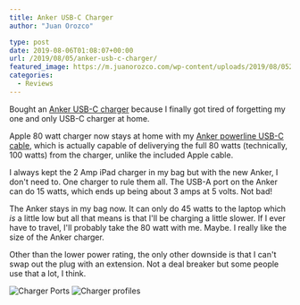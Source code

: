 ```yaml
---
title: Anker USB-C Charger
author: "Juan Orozco"

type: post
date: 2019-08-06T01:08:07+00:00
url: /2019/08/05/anker-usb-c-charger/
featured_image: https://m.juanorozco.com/wp-content/uploads/2019/08/05210818/img_4398-1568x844.jpg
categories:
  - Reviews
---
```


Bought an [Anker USB-C charger][1] because I finally got tired of forgetting my one and only USB-C charger at home.

Apple 80 watt charger now stays at home with my [Anker powerline USB-C cable][2], which is actually capable of deliverying the full 80 watts (technically, 100 watts) from the charger, unlike the included Apple cable.

I always kept the 2 Amp iPad charger in my bag but with the new Anker, I don't need to. One charger to rule them all. The USB-A port on the Anker can do 15 watts, which ends up being about 3 amps at 5 volts. Not bad!

The Anker stays in my bag now. It can only do 45 watts to the laptop which _is_ a little low but all that means is that I'll be charging a little slower. If I ever have to travel, I'll probably take the 80 watt with me. Maybe. I really like the size of the Anker charger.

Other than the lower power rating, the only other downside is that I can't swap out the plug with an extension. Not a deal breaker but some people use that a lot, I think.

<img src="https://i1.wp.com/m.juanorozco.com/wp-content/uploads/2019/08/05210817/img_4399.jpg?w=580&#038;ssl=1" alt="Charger Ports" data-recalc-dims="1" />

<img src="https://i0.wp.com/m.juanorozco.com/wp-content/uploads/2019/08/05210818/img_4398.jpg?w=580&#038;ssl=1" alt="Charger profiles" data-recalc-dims="1" />

[1]: https://www.anker.com/products/variant/powerport-atom-iii-2-ports/A2322121
[2]: https://www.anker.com/products/variant/usbc-to-usbc-thunderbolt-30-cable/A8486011
